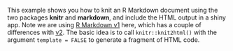 This example shows you how to knit an R Markdown document using the two packages **knitr** and **markdown**, and include the HTML output in a shiny app. Note we are using [R Markdown v1](http://rmarkdown.rstudio.com/authoring_migrating_from_v1.html) here, which has a couple of differences with [v2](http://rmarkdown.rstudio.com). The basic idea is to call `knitr::knit2html()` with the argument `template = FALSE` to generate a fragment of HTML code.
